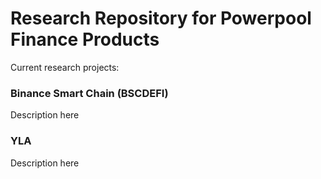 # Research Repository for Powerpool Finance Products

Current research projects:

### Binance Smart Chain (BSCDEFI)

Description here

### YLA

Description here
